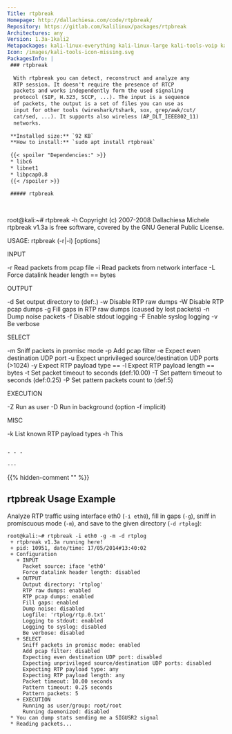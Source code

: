 ```yaml
---
Title: rtpbreak
Homepage: http://dallachiesa.com/code/rtpbreak/
Repository: https://gitlab.com/kalilinux/packages/rtpbreak
Architectures: any
Version: 1.3a-1kali2
Metapackages: kali-linux-everything kali-linux-large kali-tools-voip kali-tools-vulnerability 
Icon: /images/kali-tools-icon-missing.svg
PackagesInfo: |
 ### rtpbreak
 
  With rtpbreak you can detect, reconstruct and analyze any
  RTP session. It doesn't require the presence of RTCP
  packets and works independently form the used signaling
  protocol (SIP, H.323, SCCP, ...). The input is a sequence
  of packets, the output is a set of files you can use as
  input for other tools (wireshark/tshark, sox, grep/awk/cut/
  cat/sed, ...). It supports also wireless (AP_DLT_IEEE802_11)
  networks.
 
 **Installed size:** `92 KB`  
 **How to install:** `sudo apt install rtpbreak`  
 
 {{< spoiler "Dependencies:" >}}
 * libc6 
 * libnet1
 * libpcap0.8 
 {{< /spoiler >}}
 
 ##### rtpbreak
 
 
 ```
 root@kali:~# rtpbreak -h
 Copyright (c) 2007-2008 Dallachiesa Michele <micheleDOTdallachiesaATposteDOTit>
 rtpbreak v1.3a is free software, covered by the GNU General Public License.
 
 USAGE: rtpbreak (-r|-i) <source> [options]
 
  INPUT
 
   -r <str>      Read packets from pcap file <str>
   -i <str>      Read packets from network interface <str>
   -L <int>      Force datalink header length == <int> bytes
 
  OUTPUT
 
   -d <str>      Set output directory to <str> (def:.)
   -w            Disable RTP raw dumps
   -W            Disable RTP pcap dumps
   -g            Fill gaps in RTP raw dumps (caused by lost packets)
   -n            Dump noise packets
   -f            Disable stdout logging
   -F            Enable syslog logging
   -v            Be verbose
 
  SELECT
 
   -m            Sniff packets in promisc mode
   -p <str>      Add pcap filter <str>
   -e            Expect even destination UDP port
   -u            Expect unprivileged source/destination UDP ports (>1024)
   -y <int>      Expect RTP payload type == <int>
   -l <int>      Expect RTP payload length == <int> bytes
   -t <float>    Set packet timeout to <float> seconds (def:10.00)
   -T <float>    Set pattern timeout to <float> seconds (def:0.25)
   -P <int>      Set pattern packets count to <int> (def:5)
 
  EXECUTION
 
   -Z <str>      Run as user <str>
   -D            Run in background (option -f implicit)
 
  MISC
 
   -k            List known RTP payload types
   -h            This
 
 ```
 
 - - -
 
---
```

{{% hidden-comment "<!--Do not edit anything above this line-->" %}}

## rtpbreak Usage Example

Analyze RTP traffic using interface eth0 (`-i eth0`), fill in gaps (`-g`), sniff in promiscuous mode (`-m`), and save to the given directory (`-d rtplog`):

```
root@kali:~# rtpbreak -i eth0 -g -m -d rtplog
 + rtpbreak v1.3a running here!
 + pid: 10951, date/time: 17/05/2014#13:40:02
 + Configuration
   + INPUT
     Packet source: iface 'eth0'
     Force datalink header length: disabled
   + OUTPUT
     Output directory: 'rtplog'
     RTP raw dumps: enabled
     RTP pcap dumps: enabled
     Fill gaps: enabled
     Dump noise: disabled
     Logfile: 'rtplog/rtp.0.txt'
     Logging to stdout: enabled
     Logging to syslog: disabled
     Be verbose: disabled
   + SELECT
     Sniff packets in promisc mode: enabled
     Add pcap filter: disabled
     Expecting even destination UDP port: disabled
     Expecting unprivileged source/destination UDP ports: disabled
     Expecting RTP payload type: any
     Expecting RTP payload length: any
     Packet timeout: 10.00 seconds
     Pattern timeout: 0.25 seconds
     Pattern packets: 5
   + EXECUTION
     Running as user/group: root/root
     Running daemonized: disabled
 * You can dump stats sending me a SIGUSR2 signal
 * Reading packets...
```
